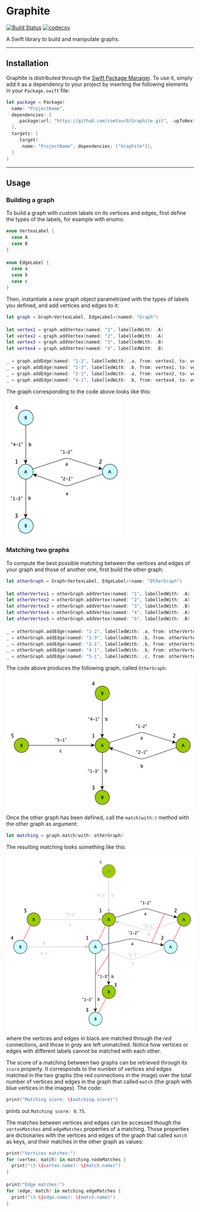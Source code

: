 # Graphite

[![Build Status](https://travis-ci.com/coetaur0/SwiftAGM.svg?branch=master)](https://travis-ci.com/coetaur0/Graphite)
[![codecov](https://codecov.io/gh/coetaur0/SwiftAGM/branch/master/graph/badge.svg)](https://codecov.io/gh/coetaur0/Graphite)

A Swift library to build and manipulate graphs.

---

## Installation

Graphite is distributed through the [Swift Package Manager](https://swift.org/package-manager/). To use it, simply add it as a 
dependency to your project by inserting the following elements in your `Package.swift` file:

```swift
let package = Package(
  name: "ProjectName",
  dependencies: [
    .package(url: "https://github.com/coetaur0/Graphite.git", .upToNextMajor(from: "0.1.0")),
  ],
  targets: [
    .target(
      name: "ProjectName", dependencies: ["Graphite"]),
  ]
)
```

---

## Usage

### Building a graph

To build a graph with custom labels on its vertices and edges, first define the types of the labels, for example with enums:

```swift
enum VertexLabel {
  case A
  case B
}

enum EdgeLabel {
  case a
  case b
  case c
}
```

Then, instantiate a new graph object parametrized with the types of labels you defined, and add vertices and edges to it:

```swift
let graph = Graph<VertexLabel, EdgeLabel>(named: "Graph")

let vertex1 = graph.addVertex(named: "1", labelledWith: .A)
let vertex2 = graph.addVertex(named: "2", labelledWith: .A)
let vertex3 = graph.addVertex(named: "3", labelledWith: .B)
let vertex4 = graph.addVertex(named: "4", labelledWith: .B)

_ = graph.addEdge(named: "1-2", labelledWith: .a, from: vertex1, to: vertex2)
_ = graph.addEdge(named: "1-3", labelledWith: .b, from: vertex1, to: vertex3)
_ = graph.addEdge(named: "2-1", labelledWith: .a, from: vertex2, to: vertex1)
_ = graph.addEdge(named: "4-1", labelledWith: .b, from: vertex4, to: vertex1)
```

The graph corresponding to the code above looks like this:

![graph](./Images/graph.png)

### Matching two graphs

To compute the best possible matching between the vertices and edges of your graph and those of another one, first build the 
other graph:

```swift
let otherGraph = Graph<VertexLabel, EdgeLabel>(name: "OtherGraph")

let otherVertex1 = otherGraph.addVertex(named: "1", labelledWith: .A)
let otherVertex2 = otherGraph.addVertex(named: "2", labelledWith: .A)
let otherVertex3 = otherGraph.addVertex(named: "3", labelledWith: .B)
let otherVertex4 = otherGraph.addVertex(named: "4", labelledWith: .A)
let otherVertex5 = otherGraph.addVertex(named: "5", labelledWith: .B)

_ = otherGraph.addEdge(named: "1-2", labelledWith: .a, from: otherVertex1, to: otherVertex2)
_ = otherGraph.addEdge(named: "1-3", labelledWith: .b, from: otherVertex1, to: otherVertex3)
_ = otherGraph.addEdge(named: "2-1", labelledWith: .b, from: otherVertex2, to: otherVertex1)
_ = otherGraph.addEdge(named: "4-1", labelledWith: .b, from: otherVertex4, to: otherVertex1)
_ = otherGraph.addEdge(named: "5-1", labelledWith: .c, from: otherVertex5, to: otherVertex1)
```

The code above produces the following graph, called `OtherGraph`:

![othergraph](./Images/othergraph.png)

Once the other graph has been defined, call the `match(with:)` method with the other graph as argument:

```swift
let matching = graph.match(with: otherGraph)
```

The resulting matching looks something like this:

![matching](./Images/matching.png)

where the vertices and edges in black are matched through the *red* connections, and those in *gray* are left unmatched.
Notice how vertices or edges with different labels cannot be matched with each other.

The score of a matching between two graphs can be retrieved through its `score` property. It corresponds to the number of 
vertices and edges matched in the two graphs (the red connections in the image) over the total number of vertices and edges
in the graph that called `match` (the graph with blue vertices in the images). The code:

```swift
print("Matching score: \(matching.score)")
```

prints out `Matching score: 0.75`.

The matches between vertices and edges can be accessed though the `vertexMatches` and `edgeMatches` properties of a matching.
Those properties are dictionaries with the vertices and edges of the graph that called `match` as keys, and their matches in
the other graph as values:

```swift
print("Vertices matches:")
for (vertex, match) in matching.nodeMatches {
  print("\t-\(vertex.name): \(match.name)")
}

print("Edge matches:")
for (edge, match) in matching.edgeMatches {
  print("\t-\(edge.name): \(match.name)")
}
```

